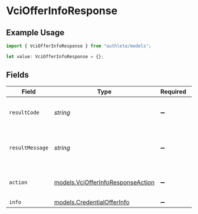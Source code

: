 # VciOfferInfoResponse

## Example Usage

```typescript
import { VciOfferInfoResponse } from "authlete/models";

let value: VciOfferInfoResponse = {};
```

## Fields

| Field                                                                        | Type                                                                         | Required                                                                     | Description                                                                  |
| ---------------------------------------------------------------------------- | ---------------------------------------------------------------------------- | ---------------------------------------------------------------------------- | ---------------------------------------------------------------------------- |
| `resultCode`                                                                 | *string*                                                                     | :heavy_minus_sign:                                                           | The code which represents the result of the API call.                        |
| `resultMessage`                                                              | *string*                                                                     | :heavy_minus_sign:                                                           | A short message which explains the result of the API call.                   |
| `action`                                                                     | [models.VciOfferInfoResponseAction](../models/vciofferinforesponseaction.md) | :heavy_minus_sign:                                                           | The result of the `/vci/offer/info` API call.                                |
| `info`                                                                       | [models.CredentialOfferInfo](../models/credentialofferinfo.md)               | :heavy_minus_sign:                                                           | N/A                                                                          |